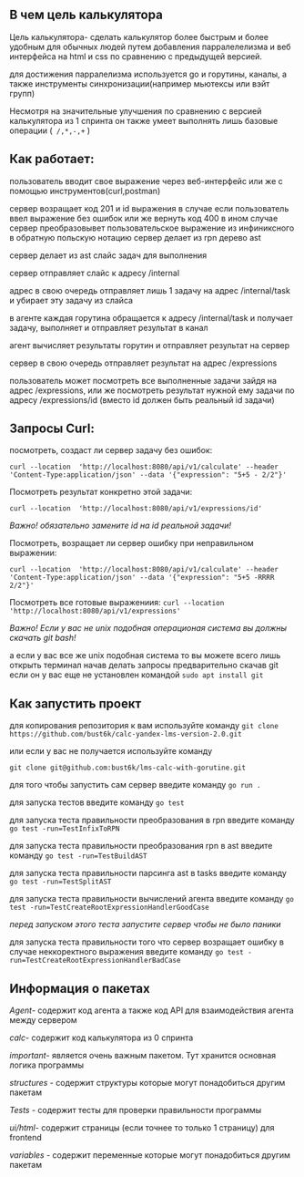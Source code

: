 ## В чем цель калькулятора


Цель калькулятора- сделать калькулятор более быстрым и более удобным для обычных людей путем добавления парралелелизма и веб интерфейса на html и css по сравнению с предыдущей версией.



для достижения парралелизма используется go и горутины, каналы, а также инструменты синхронизации(например мьютексы или вэйт групп)


Несмотря на значительные улучшения по сравнению с версией калькулятора из 1 спринта он также умеет выполнять лишь  базовые операции  (```
/,*,-,+```
)



## Как работает:

пользователь вводит свое выражение через веб-интерфейс или же с помощью инструментов(curl,postman)

сервер возращает код 201 и id выражения в случае если пользователь ввел выражение без ошибок или же вернуть код 400 в ином случае
сервер преобразовывет пользовательское выражение из инфиниксного в обратную польскую нотацию 
сервер делает из rpn дерево ast


сервер делает из ast слайс задач для выполнения

сервер отправляет слайс к адресу /internal

адрес в свою очередь отправляет лишь 1 задачу на адрес  /internal/task и убирает эту задачу из слайса

в агенте каждая горутина обращается к адресу /internal/task и получает задачу, выполняет и отправляет результат в канал

агент вычисляет результаты горутин и отправляет результат на сервер

сервер в свою очередь отправляет результат на адрес /expressions 

пользователь может посмотреть все выполненные задачи зайдя на адрес /expressions, или же посмотреть результат нужной ему задачи по адресу /expressions/id  (вместо id должен быть реальный id задачи)



## Запросы Curl:

посмотреть, создаст ли сервер задачу без ошибок:

```curl --location  'http://localhost:8080/api/v1/calculate' --header 'Content-Type:application/json' --data '{"expression": "5+5 - 2/2"}'```

Посмотреть результат конкретно этой задачи:

```curl --location  'http://localhost:8080/api/v1/expressions/id'```

*Важно! обязательно замените id на id реальной задачи!*


Посмотреть, возращает ли сервер ошибку при неправильном выражении:




```curl --location  'http://localhost:8080/api/v1/calculate' --header 'Content-Type:application/json' --data '{"expression": "5+5 -RRRR 2/2"}'```




Посмотреть все готовые выражениия:
```curl --location  'http://localhost:8080/api/v1/expressions'```

*Важно! Если у вас не unix подобная  операционая система вы должны скачать git bash!*

а если у вас все же unix подобная система то вы можете всего лишь открыть терминал  начав делать запросы предварительно скачав git если он у вас еще не установлен командой  ```sudo apt install git```



## Как запустить проект

для копирования репозитория к вам используйте команду
```git clone https://github.com/bust6k/calc-yandex-lms-version-2.0.git```

или если у вас не получается используйте команду

```git clone git@github.com:bust6k/lms-calc-with-gorutine.git```


для того чтобы запустить сам сервер введите команду ```go run .```

для запуска тестов введите команду ```go test```


для запуска теста правильности преобразования в rpn введите команду ```go test -run=TestInfixToRPN```

для запуска теста правильности преобразования rpn в ast введите команду ```go test -run=TestBuildAST```

для запуска теста правильности парсинга ast в tasks  введите команду ```go test -run=TestSplitAST```


для запуска теста правильности вычислений агента введите команду   ```go test -run=TestCreateRootExpressionHandlerGoodCase```

*перед запуском этого теста запустите сервер чтобы не было паники*


для запуска теста правильности  того что сервер возращает ошибку в случае неккоректного выражения введите команду ```go test -run=TestCreateRootExpressionHandlerBadCase```



##  Информация о пакетах

*Agent*- содержит код агента а также код API для взаимодействия агента между сервером

*calc*- содержит код калькулятора из 0 спринта

*important*- является очень важным пакетом. Тут хранится основная логика программы


*structures* - содержит структуры которые могут понадобиться другим пакетам

*Tests* - содержит тесты для проверки правильности программы

*ui/html*- содержит страницы (если точнее то только 1 страницу) для frontend

*variables* - содержит переменные которые могут понадобиться другим пакетам
















